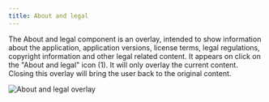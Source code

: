 ```yaml
---
title: About and legal
---
```


The About and legal component is an overlay, intended to show information about the application, application versions, license terms, legal regulations, copyright information and other legal related content. It appears on click on the "About and legal" icon (1). It will only overlay the current content. Closing this overlay will bring the user back to the original content.

![About and legal overlay](https://www.figma.com/file/wEptRgAezDU1z80Cn3eZ0o/iX-Pattern-Illustrations?type=design&node-id=1029-79866&mode=design&t=Ntzn8IlSOlPey8s5-11)


